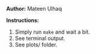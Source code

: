 **Author:** Mateen Ulhaq

**Instructions:**

1. Simply run `make` and wait a bit.
2. See terminal output.
3. See plots/ folder.
